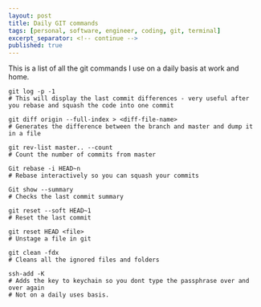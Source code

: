 ```yaml
---
layout: post
title: Daily GIT commands 
tags: [personal, software, engineer, coding, git, terminal]
excerpt_separator: <!-- continue -->
published: true
---
```


This is a list of all the git commands I use on a daily basis at work and home. 

 <!-- continue -->

```shell
git log -p -1
# This will display the last commit differences - very useful after you rebase and squash the code into one commit
```

```shell
git diff origin --full-index > <diff-file-name>
# Generates the difference between the branch and master and dump it in a file
```

```shell
git rev-list master.. --count
# Count the number of commits from master
```

```shell
Git rebase -i HEAD~n
# Rebase interactively so you can squash your commits
```

```shell
Git show --summary 
# Checks the last commit summary
```

```shell
git reset --soft HEAD~1
# Reset the last commit
```

```shell
git reset HEAD <file>
# Unstage a file in git
```

```shell
git clean -fdx 
# Cleans all the ignored files and folders
```

```shell
ssh-add -K 
# Adds the key to keychain so you dont type the passphrase over and over again
# Not on a daily uses basis.
```

